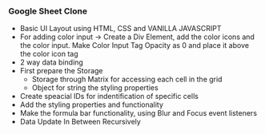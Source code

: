 ### Google Sheet Clone

- Basic UI Layout using HTML, CSS and VANILLA JAVASCRIPT
- For adding color input -> Create a Div Element, add the color icons and the color input. Make Color Input Tag Opacity as 0 and place it above the color icon tag
- 2 way data binding
- First prepare the Storage
  - Storage through Matrix for accessing each cell in the grid
  - Object for string the styling properties
- Create speacial IDs for indentification of specific cells
- Add the styling properties and functionality
- Make the formula bar functionality, using Blur and Focus event listeners
- Data Update In Between Recursively
